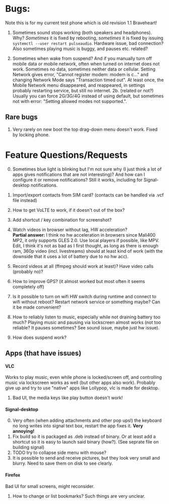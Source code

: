 # Bugs:

Note this is for my current test phone which is old revision 1.1 Braveheart!

1. Sometimes sound stops working (both speakers and headphones). Why? _Sometimes_ it is fixed by rebooting, _sometimes_ it is fixed by issuing `systemctl --user restart pulseaudio`. Hardware issue, bad connection? Also sometimes playing music is buggy, and pauses etc. related?

2. Sometimes when wake from suspend? And if you manually turn off mobile data or mobile network, often when turned on internet does not work. Sometimes no data, sometimes neither data or cellular. Setting Network gives error, "Cannot register modem: modem is c..." and changing Network Mode says "Transaction timed out".
At least once, the Mobile Network menu disappeared, and reappeared, in settings probably restarting service, but still no internet.
2b. (related or not?) Usually you can force 2G/3G/4G instead of using default, but sometimes not with error: "Setting allowed modes not supported.".

## Rare bugs

1. Very rarely on new boot the top drag-down menu doesn't work. Fixed by locking phone.


# Feature Questions/Requests

0. Sometimes blue light is blinking but I'm not sure why (I just think a lot of apps gives notifications that are not interesting)? And how can I configure it or remove notifications? Still it works, including for Signal-desktop notifications.
1. Import/export contacts from SIM card? (contacts can be handled via .vcf file instead)
2. How to get VoLTE to work, if it doesn't out of the box?
3. Add shortcut / key combination for screenshot?

4. Watch videos in browser without lag, HW acceleration? \
**Partial answer:** I think no hw acceleration in browsers since Mali400 MP2, it only supports GLES 2.0. Use local players if possible, like MPV. Edit, I think it's not as bad as I first thought, as long as there is enough ram, 360p video (incl. livestreams) should at least kind of work (with the downside that it uses a lot of battery due to no hw acc).

6. Record videos at all (ffmpeg should work at least)? Have video calls (probably no)?
7. How to improve GPS? (it almost worked but most often it seems completely off)
8. Is it possible to turn on wifi HW switch during runtime and connect to wifi without reboot? Restart network service or something maybe? Can it be made convenient?
9. How to reliably listen to music, especially while not draining battery too much? Playing music and pausing via lockscreen almost works (not too reliable? It pauses sometimes? See sound issue, maybe just hw issue).
10. How does suspend work?

## Apps (that have issues)

#### VLC
Works to play music, even while phone is locked/screen off, and controlling music via lockscreen works as well (but other apps also work). 
Probably give up and try to use "native" apps like Lollypop, vlc is made for desktop.

1. Bad UI, the media keys like play button doesn't work!

#### Signal-desktop

0. Very often (when adding attachments and other pop ups!) the keyboard no long writes into signal text box, restart the app fixes it. **Very annoying!**
1. Fix build so it is packaged as .deb instead of binary. Or at least add a shortcut so it is easy to launch said binary (how?). (See seprate file on building signal)
2. TODO try to collapse side menu with mouse?
3. It is possible to send and receive pictures, but they look very small and blurry. Need to save them on disk to see clearly.

#### Firefox

Bad UI for small screens, might reconsider.

1. How to change or list bookmarks? Such things are very unclear.
